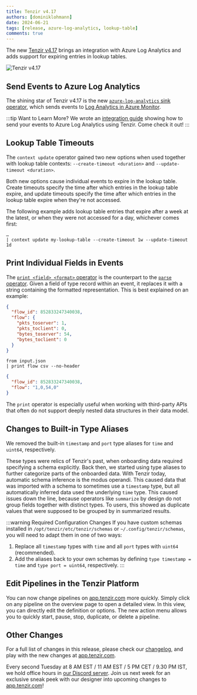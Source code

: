 ```yaml
---
title: Tenzir v4.17
authors: [dominiklohmann]
date: 2024-06-21
tags: [release, azure-log-analytics, lookup-table]
comments: true
---
```


The new [Tenzir v4.17][github-release] brings an integration with Azure Log
Analytics and adds support for expiring entries in lookup tables.

![Tenzir v4.17](tenzir-v4.17.excalidraw.svg)

[github-release]: https://github.com/tenzir/tenzir/releases/tag/v4.17.1

<!-- truncate -->

## Send Events to Azure Log Analytics

The shining star of Tenzir v4.17 is the new [`azure-log-analytics` sink
operator][azure-log-analytics-operator], which sends events to [Log Analytics in
Azure Monitor][log-analytics-overview].

:::tip Want to Learn More?
We wrote an [integration guide][azure-log-analytics-integration] showing how to
send your events to Azure Log Analytics using Tenzir. Come check it out!
:::

[azure-log-analytics-operator]: /next/operators/azure-log-analytics
[log-analytics-overview]: https://learn.microsoft.com/en-us/azure/azure-monitor/logs/log-analytics-overview
[azure-log-analytics-integration]: /next/integrations/azure-log-analytics

## Lookup Table Timeouts

The `context update` operator gained two new options when used together with
lookup table contexts: `--create-timeout <duration>` and
`--update-timeout <duration>`.

Both new options cause individual events to expire in the lookup table. Create
timeouts specify the time after which entries in the lookup table expire, and
update timeouts specify the time after which entries in the lookup table expire
when they're not accessed.

The following example adds lookup table entries that expire after a week at the
latest, or when they were not accessed for a day, whichever comes first:

```
…
| context update my-lookup-table --create-timeout 1w --update-timeout 1d
```

## Print Individual Fields in Events

The [`print <field> <format>` operator][print-operator-docs] is the counterpart
to the [`parse` operator][parse-operator-docs]. Given a field of type record
within an event, it replaces it with a string containing the formatted
representation. This is best explained on an example:

```json {0} title="Input"
{
  "flow_id": 852833247340038,
  "flow": {
    "pkts_toserver": 1,
    "pkts_toclient": 0,
    "bytes_toserver": 54,
    "bytes_toclient": 0
  }
}
```

```text {0} title="Render the field flow as CSV"
from input.json
| print flow csv --no-header
```

```json {0} title="Output"
{
  "flow_id": 852833247340038,
  "flow": "1,0,54,0"
}
```

The `print` operator is especially useful when working with third-party APIs
that often do not support deeply nested data structures in their data model.

[print-operator-docs]: /next/operators/print
[parse-operator-docs]: /next/operators/parse

## Changes to Built-in Type Aliases

We removed the built-in `timestamp` and `port` type aliases for `time` and
`uint64`, respectively.

These types were relics of Tenzir's past, when onboarding data required
specifying a schema explicitly. Back then, we started using type aliases to
further categorize parts of the onboarded data. With Tenzir today, automatic
schema inference is the modus operandi. This caused data that was imported with
a schema to sometimes use a `timestamp` type, but all automatically inferred
data used the underlying `time` type. This caused issues down the line, because
operators like `summarize` by design do not group fields together with distinct
types. To users, this showed as duplicate values that were supposed to be
grouped by in summarized results.

:::warning Required Configuration Changes
If you have custom schemas installed in `/opt/tenzir/etc/tenzir/schemas` or
`~/.config/tenzir/schemas`, you will need to adapt them in one of two ways:
1. Replace all `timestamp` types with `time` and all `port` types with `uint64`
   (recommended).
2. Add the aliases back to your own schemas by defining `type timestamp = time`
   and `type port = uint64`, respectively.
:::

## Edit Pipelines in the Tenzir Platform

You can now change pipelines on [app.tenzir.com][tenzir-app] more quickly.
Simply click on any pipeline on the overview page to open a detailed view. In
this view, you can directly edit the definition or options. The new action menu
allows you to quickly start, pause, stop, duplicate, or delete a pipeline.

## Other Changes

For a full list of changes in this release, please check our
[changelog][changelog], and play with the new changes at
[app.tenzir.com][tenzir-app].

Every second Tuesday at 8 AM EST / 11 AM EST / 5 PM CET / 9.30 PM IST, we hold
office hours in [our Discord server][discord]. Join us next week for an
exclusive sneak peek with our designer into upcoming changes to
[app.tenzir.com][tenzir-app]!

[discord]: /discord
[changelog]: /changelog#v4170
[tenzir-app]: https://app.tenzir.com

